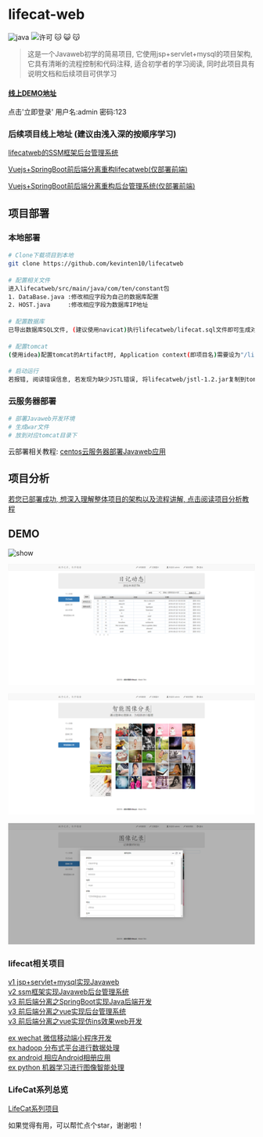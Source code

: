 # lifecat-web

![java](https://img.shields.io/badge/language-java-red.svg)
![许可](https://img.shields.io/dub/l/vibe-d.svg) 
:cat: :smiley_cat: :kissing_cat:

> 这是一个Javaweb初学的简易项目, 它使用jsp+servlet+mysql的项目架构, 它具有清晰的流程控制和代码注释, 适合初学者的学习阅读, 同时此项目具有说明文档和后续项目可供学习

#### [线上DEMO地址](http://www.lifecat.club:8080/lifecatweb)

点击'立即登录' 用户名:admin 密码:123

### 后续项目线上地址 (建议由浅入深的按顺序学习)

[lifecatweb的SSM框架后台管理系统](http://www.lifecat.club:8080/ssm)

[Vuejs+SpringBoot前后端分离重构lifecatweb(仅部署前端)](http://www.lifecat.club/lifecat)

[Vuejs+SpringBoot前后端分离重构后台管理系统(仅部署前端)](http://www.lifecat.club/admin)

## 项目部署
### 本地部署
``` bash
# Clone下载项目到本地
git clone https://github.com/kevinten10/lifecatweb

# 配置相关文件
进入lifecatweb/src/main/java/com/ten/constant包
1. DataBase.java :修改相应字段为自己的数据库配置  
2. HOST.java     :修改相应字段为数据库IP地址  
    
# 配置数据库
已导出数据库SQL文件, (建议使用navicat)执行lifecatweb/lifecat.sql文件即可生成对应数据库以及DEMO数据

# 配置tomcat
(使用idea)配置tomcat的Artifact时, Application context(即项目名)需要设为"/lifecatweb"

# 启动运行
若报错, 阅读错误信息, 若发现为缺少JSTL错误, 将lifecatweb/jstl-1.2.jar复制到tomcar/lib中
```

### 云服务器部署
```bash
# 部署Javaweb开发环境
# 生成war文件
# 放到对应tomcat目录下
```
云部署相关教程: [centos云服务器部署Javaweb应用](https://blog.csdn.net/wsh596823919/article/details/79717993)

## 项目分析

[若您已部署成功, 想深入理解整体项目的架构以及流程讲解, 点击阅读项目分析教程](Tutorial.md)

## DEMO

 ![show](Image/show1-1.png)
 
 ![show](Image/show1-2.png)
 
 ![show](Image/show1-3.png)
 
 ![show](Image/show1-4.png)
 
### lifecat相关项目
  [v1 jsp+servlet+mysql实现Javaweb](https://github.com/kevinten10/lifecatweb)    
  [v2 ssm框架实现Javaweb后台管理系统](https://github.com/kevinten10/SSM-lifecat)  
  [v3 前后端分离之SpringBoot实现Java后端开发](https://github.com/kevinten10/springboot-lifecat)  
  [v3 前后端分离之vue实现后台管理系统](https://github.com/kevinten10/Vue-Admin-lifecat)  
  [v3 前后端分离之vue实现仿ins效果web开发](https://github.com/kevinten10/Web-lifecat)  
  
  [ex wechat 微信移动端小程序开发](https://github.com/kevinten10/WeChat-lifecat)  
  [ex hadoop 分布式平台进行数据处理](https://github.com/kevinten10/Hadoop-lifecat)  
  [ex android 相应Android相册应用](https://github.com/kevinten10/Android-lifecat)  
  [ex python 机器学习进行图像智能处理](https://github.com/kevinten10/Python-lifecat)  
 
### LifeCat系列总览
  [LifeCat系列项目](https://github.com/kevinten10/LifeCat)  
  
  如果觉得有用，可以帮忙点个star，谢谢啦！
